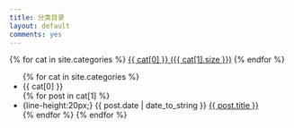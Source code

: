 ```yaml
---
title: 分类目录
layout: default
comments: yes
---
```


<div id='tag_cloud'>
{% for cat in site.categories %}
<a href="#{{ cat[0] }}" title="{{ cat[0] }}" rel="{{ cat[1].size }}">{{ cat[0] }} ({{ cat[1].size }})</a>
{% endfor %}
</div>

<ul>
{% for cat in site.categories %}
  <li class="listing-seperator" id="{{ cat[0] }}"> {{ cat[0] }} </li>
{% for post in cat[1] %}
  <li class="listing-item">{line-height:20px;}
{{ post.date | date_to_string }}   <a href="{{ site.url }}{{ post.url }}" title="{{ post.title }}">{{ post.title }} <br /></a> 
  </li>
{% endfor %}
{% endfor %}
</ul>

<script src="/media/js/jquery.tagcloud.js" type="text/javascript" charset="utf-8"></script> 
<script language="javascript">
$.fn.tagcloud.defaults = {
    size: {start: 1, end: 1, unit: 'em'},
      color: {start: '#f8e0e6', end: '#ff3333'}
};

$(function () {
    $('#tag_cloud a').tagcloud();
});
</script>
